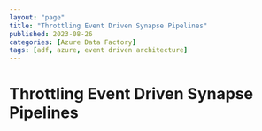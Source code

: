 ```yaml
---
layout: "page"
title: "Throttling Event Driven Synapse Pipelines"
published: 2023-08-26
categories: [Azure Data Factory]
tags: [adf, azure, event driven architecture]
---
```


# Throttling Event Driven Synapse Pipelines
